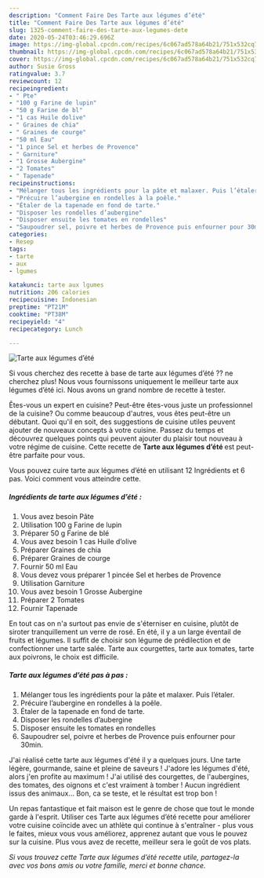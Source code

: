 ```yaml
---
description: "Comment Faire Des Tarte aux légumes d’été"
title: "Comment Faire Des Tarte aux légumes d’été"
slug: 1325-comment-faire-des-tarte-aux-legumes-dete
date: 2020-05-24T03:46:29.696Z
image: https://img-global.cpcdn.com/recipes/6c067ad578a64b21/751x532cq70/tarte-aux-legumes-dete-photo-principale-de-la-recette.jpg
thumbnail: https://img-global.cpcdn.com/recipes/6c067ad578a64b21/751x532cq70/tarte-aux-legumes-dete-photo-principale-de-la-recette.jpg
cover: https://img-global.cpcdn.com/recipes/6c067ad578a64b21/751x532cq70/tarte-aux-legumes-dete-photo-principale-de-la-recette.jpg
author: Susie Gross
ratingvalue: 3.7
reviewcount: 12
recipeingredient:
- " Pte"
- "100 g Farine de lupin"
- "50 g Farine de bl"
- "1 cas Huile dolive"
- " Graines de chia"
- " Graines de courge"
- "50 ml Eau"
- "1 pince Sel et herbes de Provence"
- " Garniture"
- "1 Grosse Aubergine"
- "2 Tomates"
- " Tapenade"
recipeinstructions:
- "Mélanger tous les ingrédients pour la pâte et malaxer. Puis l’étaler."
- "Précuire l’aubergine en rondelles à la poêle."
- "Étaler de la tapenade en fond de tarte."
- "Disposer les rondelles d’aubergine"
- "Disposer ensuite les tomates en rondelles"
- "Saupoudrer sel, poivre et herbes de Provence puis enfourner pour 30min."
categories:
- Resep
tags:
- tarte
- aux
- lgumes

katakunci: tarte aux lgumes 
nutrition: 206 calories
recipecuisine: Indonesian
preptime: "PT21M"
cooktime: "PT38M"
recipeyield: "4"
recipecategory: Lunch

---
```



![Tarte aux légumes d’été](https://img-global.cpcdn.com/recipes/6c067ad578a64b21/751x532cq70/tarte-aux-legumes-dete-photo-principale-de-la-recette.jpg)

Si vous cherchez des recette à base de tarte aux légumes d’été ?? ne cherchez plus! Nous vous fournissons uniquement le meilleur tarte aux légumes d’été ici. Nous avons un grand nombre de recette à tester.

Êtes-vous un expert en cuisine? Peut-être êtes-vous juste un professionnel de la cuisine? Ou comme beaucoup d'autres, vous êtes peut-être un débutant. Quoi qu'il en soit, des suggestions de cuisine utiles peuvent ajouter de nouveaux concepts à votre cuisine. Passez du temps et découvrez quelques points qui peuvent ajouter du plaisir tout nouveau à votre régime de cuisine. Cette recette de <strong> Tarte aux légumes d’été </strong> est peut-être parfaite pour vous.

<!--inarticleads1-->

Vous pouvez cuire tarte aux légumes d’été en utilisant 12 Ingrédients et 6 pas. Voici comment vous atteindre cette.

##### Ingrédients de tarte aux légumes d’été :

1. Vous avez besoin  Pâte
1. Utilisation 100 g Farine de lupin
1. Préparer 50 g Farine de blé
1. Vous avez besoin 1 cas Huile d’olive
1. Préparer  Graines de chia
1. Préparer  Graines de courge
1. Fournir 50 ml Eau
1. Vous devez vous préparer 1 pincée Sel et herbes de Provence
1. Utilisation  Garniture
1. Vous avez besoin 1 Grosse Aubergine
1. Préparer 2 Tomates
1. Fournir  Tapenade


En tout cas on n&#39;a surtout pas envie de s&#39;éterniser en cuisine, plutôt de siroter tranquillement un verre de rosé. En été, il y a un large éventail de fruits et légumes. Il suffit de choisir son légume de prédilection et de confectionner une tarte salée. Tarte aux courgettes, tarte aux tomates, tarte aux poivrons, le choix est difficile. 

<!--inarticleads2-->

##### Tarte aux légumes d’été pas à pas :

1. Mélanger tous les ingrédients pour la pâte et malaxer. Puis l’étaler.
1. Précuire l’aubergine en rondelles à la poêle.
1. Étaler de la tapenade en fond de tarte.
1. Disposer les rondelles d’aubergine
1. Disposer ensuite les tomates en rondelles
1. Saupoudrer sel, poivre et herbes de Provence puis enfourner pour 30min.


J&#39;ai réalisé cette tarte aux légumes d&#39;été il y a quelques jours. Une tarte légère, gourmande, saine et pleine de saveurs ! J&#39;adore les légumes d&#39;été, alors j&#39;en profite au maximum ! J&#39;ai utilisé des courgettes, de l&#39;aubergines, des tomates, des oignons et c&#39;est vraiment à tomber ! Aucun ingrédient issus des animaux… Bon, ca se teste, et le résultat est trop bon ! 

<!--inarticleads1-->

<p>
Un repas fantastique et fait maison est le genre de chose que tout le monde garde à l'esprit. Utiliser ces Tarte aux légumes d’été recette pour améliorer votre cuisine coïncide avec un athlète qui continue à s'entraîner - plus vous le faites, mieux vous vous améliorez, apprenez autant que vous le pouvez sur la cuisine. Plus vous avez de recette, meilleur sera le goût de vos plats.
</p>

<p>
<i>Si vous trouvez cette Tarte aux légumes d’été recette utile, partagez-la avec vos bons amis ou votre famille, merci et bonne chance.</i>
</p>
